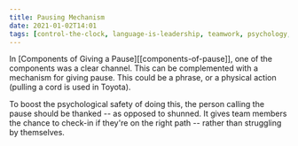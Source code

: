 ```yaml
---
title: Pausing Mechanism
date: 2021-01-02T14:01
tags: [control-the-clock, language-is-leadership, teamwork, psychology, bluework, psychological-safety, trust]
---
```


In [Components of Giving a Pause][[components-of-pause]], one of the components
was a clear channel. This can be complemented with a mechanism for giving pause.
This could be a phrase, or a physical action (pulling a cord is used in Toyota).

To boost the psychological safety of doing this, the person calling the pause
should be thanked -- as opposed to shunned. It gives team members the chance to
check-in if they're on the right path -- rather than struggling by themselves.
